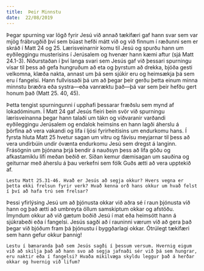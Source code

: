 ```yaml
---
title:  Þeir Minnstu
date:  22/08/2019
---
```


Þegar spurning var lögð fyrir Jesú við annað tækifæri gaf hann svar sem var mjög frábrugðið því sem búast hefði mátt við og við finnum í ræðunni sem er skráð í Matt 24 og 25. Lærisveinarnir komu til Jesú og spurðu hann um eyðileggingu musterisins í Jerúsalem og hvenær hann kæmi aftur (sjá Matt 24.1-3). Niðurstaðan í því langa svari sem Jesús gaf við þessari spurningu vísar til þess að gefa hungruðum að eta og þyrstum að drekka, bjóða gesti velkomna, klæða nakta, annast um þá sem sjúkir eru og heimsækja þá sem eru í fangelsi. Hann fullvissaði þá um að þegar þeir gerðu þetta einum minna minnstu bræðra eða systra—eða vanræktu það—þá var sem þeir hefðu gert honum það (Matt 25. 40, 45).

Þetta tengist spurningunni í upphafi þessarar fræðslu sem mynd af lokadóminum. Í Matt 24 gaf Jesús fleiri bein svör við spurningu lærisveinanna þegar hann talaði um tákn og viðvaranir varðandi eyðileggingu Jerúsalem og endalok heimsins en hann lagði áherslu á þörfina að vera vakandi og lifa í ljósi fyrirheitisins um endurkomu hans. Í fyrsta hluta Matt 25 hvetur sagan um vitru og fávísu meyjarnar til þess að vera undirbúin undir óvænta endurkomu Jesú sem dregst á langinn. Frásögnin um þjónana þrjá bendir á nauðsyn þess að lifa góðu og afkastamiklu lífi meðan beðið er. Síðan kemur dæmisagan um sauðina og geiturnar með áherslu á þau verkefni sem fólk Guðs ætti að vera upptekið af.

`Lestu Matt 25.31-46. Hvað er Jesús að segja okkur? Hvers vegna er þetta ekki frelsun fyrir verk? Hvað kenna orð hans okkur um hvað felst í því að hafa trú sem frelsar?`

Þessi yfirlýsing Jesú um að þjónusta okkar við aðra sé í raun þjónusta við hann og það ætti að umbreyta öllum samskiptum okkar og afstöðu. Ímyndum okkur að við gætum boðið Jesú í mat eða heimsótt hann á sjúkrabeði eða í fangelsi. Jesús sagði að í rauninni værum við að gera það þegar við bjóðum fram þá þjónustu í byggðarlagi okkar. Ótrúlegt tækifæri sem hann gefur okkur þannig!

`Lestu í bænaranda það sem Jesús sagði í þessum versum. Hvernig eigum við að skilja það að hann svo að segja jafnaði sér við þá sem hungrar, eru naktir eða í fangelsi? Hvaða mikilvæga skyldu leggur það á herðar okkar og hvernig við lifum?`